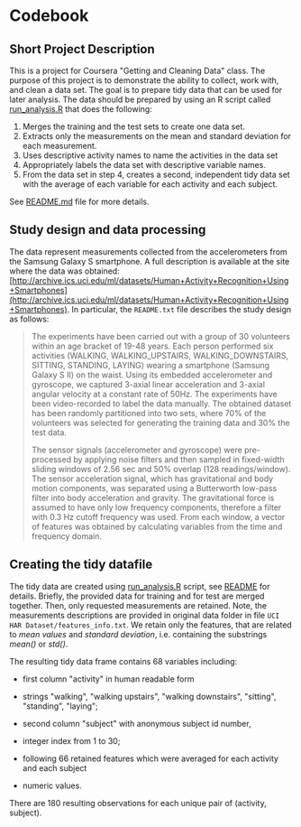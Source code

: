 # Codebook

## Short Project Description

This is a project for Coursera "Getting and Cleaning Data" class. The purpose of this project is to demonstrate the ability to collect, work with, and clean a data set. The goal is to prepare tidy data that can be used for later analysis. The data should be prepared by using an R script called [run_analysis.R](run_analysis.R) that does the following:
1. Merges the training and the test sets to create one data set.
2. Extracts only the measurements on the mean and standard deviation for each measurement. 
3. Uses descriptive activity names to name the activities in the data set
4. Appropriately labels the data set with descriptive variable names. 
5. From the data set in step 4, creates a second, independent tidy data set with the average of each variable for each activity and each subject.

See [README.md](README.md) file for more details.

## Study design and data processing

The data represent measurements collected from the accelerometers from the Samsung Galaxy S smartphone. A full description is available at the site where the data was obtained: [http://archive.ics.uci.edu/ml/datasets/Human+Activity+Recognition+Using+Smartphones](http://archive.ics.uci.edu/ml/datasets/Human+Activity+Recognition+Using+Smartphones). In particular, the ``README.txt`` file describes the study design as follows:
> The experiments have been carried out with a group of 30 volunteers within an age bracket of 19-48 years. Each person performed six activities (WALKING, WALKING_UPSTAIRS, WALKING_DOWNSTAIRS, SITTING, STANDING, LAYING) wearing a smartphone (Samsung Galaxy S II) on the waist. Using its embedded accelerometer and gyroscope, we captured 3-axial linear acceleration and 3-axial angular velocity at a constant rate of 50Hz. The experiments have been video-recorded to label the data manually. The obtained dataset has been randomly partitioned into two sets, where 70% of the volunteers was selected for generating the training data and 30% the test data.
>
> The sensor signals (accelerometer and gyroscope) were pre-processed by applying noise filters and then sampled in fixed-width sliding windows of 2.56 sec and 50% overlap (128 readings/window). The sensor acceleration signal, which has gravitational and body motion components, was separated using a Butterworth low-pass filter into body acceleration and gravity. The gravitational force is assumed to have only low frequency components, therefore a filter with 0.3 Hz cutoff frequency was used. From each window, a vector of features was obtained by calculating variables from the time and frequency domain.

## Creating the tidy datafile

The tidy data are created using [run_analysis.R](run_analysis.R) script, see [README](README.md) for details. Briefly, the provided data for training and for test are merged together. Then, only requested measurements are retained. Note, the measurements descriptions are provided in original data folder in file ``UCI HAR Dataset/features_info.txt``. We retain only the features, that are related to _mean values_ and _standard deviation_, i.e. containing the substrings _mean()_ or _std()_. 

The resulting tidy data frame contains 68 variables including:
* first column "activity" in human readable form
+ strings "walking", "walking upstairs", "walking downstairs", "sitting", "standing", "laying";
* second column "subject" with anonymous subject id number,
+ integer index from 1 to 30;
* following 66 retained features which were averaged for each activity and each subject
+ numeric values.

There are 180 resulting observations for each unique pair of (activity, subject).
